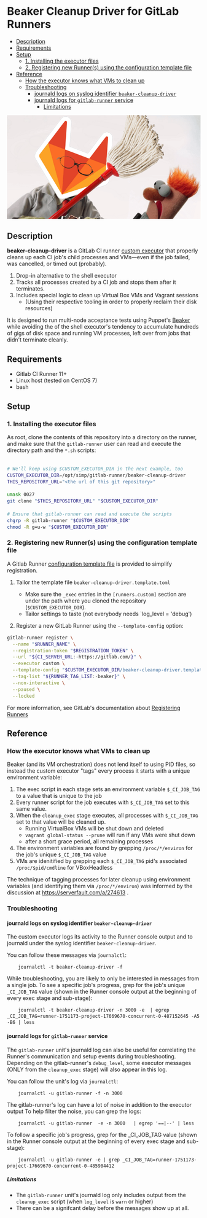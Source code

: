 # Beaker Cleanup Driver for GitLab Runners

<!-- vim-markdown-toc GFM -->

* [Description](#description)
* [Requirements](#requirements)
* [Setup](#setup)
  * [1. Installing the executor files](#1-installing-the-executor-files)
  * [2. Registering new Runner(s) using the configuration template file](#2-registering-new-runners-using-the-configuration-template-file)
* [Reference](#reference)
  * [How the executor knows what VMs to clean up](#how-the-executor-knows-what-vms-to-clean-up)
  * [Troubleshooting](#troubleshooting)
    * [journald logs on syslog identifier `beaker-cleanup-driver`](#journald-logs-on-syslog-identifier-beaker-cleanup-driver)
    * [journald logs for `gitlab-runner` service](#journald-logs-for-gitlab-runner-service)
      * [Limitations](#limitations)

<!-- vim-markdown-toc -->

![](assets/beaker-cleanup-driver.gif)

## Description

**beaker-cleanup-driver** is a GitLab CI runner [custom executor][custom
executor] that properly cleans up each CI job's child processes and VMs―even if
the job failed, was cancelled, or timed out (probably).

1. Drop-in alternative to the shell executor
2. Tracks all processes created by a CI job and stops them after it terminates.
3. Includes special logic to clean up Virtual Box VMs and Vagrant sessions
   * (Using their respective tooling in order to properly reclaim their disk resources)

It is designed to run multi-node acceptance tests using Puppet's
[Beaker][beaker] while avoiding the of the shell executor's tendency to
accumulate hundreds of gigs of disk space and running VM processes, left
over from jobs that didn't terminate cleanly.


## Requirements

* Gitlab CI Runner 11+
* Linux host (tested on CentOS 7)
* bash

## Setup

### 1. Installing the executor files

As root, clone the contents of this repository into a directory on the runner,
and make sure that the `gitlab-runner` user can read and execute the directory
path and the `*.sh` scripts:

```sh

# We'll keep using $CUSTOM_EXECUTOR_DIR in the next example, too
CUSTOM_EXECUTOR_DIR=/opt/simp/gitlab-runner/beaker-cleanup-driver
THIS_REPOSITORY_URL="<the url of this git repository>"

umask 0027
git clone "$THIS_REPOSITORY_URL" "$CUSTOM_EXECUTOR_DIR"

# Ensure that gitlab-runner can read and execute the scripts
chgrp -R gitlab-runner "$CUSTOM_EXECUTOR_DIR"
chmod -R g=u-w "$CUSTOM_EXECUTOR_DIR"
```

### 2. Registering new Runner(s) using the configuration template file

A Gitlab Runner [configuration template file][configuration template file] is provided to simplify registration.

1. Tailor the template file `beaker-cleanup-driver.template.toml`

   * Make sure the `_exec` entries in the `[runners.custom]` section are under the
     path where you cloned the repository (`$CUSTOM_EXECUTOR_DIR`).
   * Tailor settings to taste (not everybody needs `log_level = 'debug')

2. Register a new GitLab Runner using the `--template-config` option:

```sh
gitlab-runner register \
  --name "$RUNNER_NAME" \
  --registration-token "$REGISTRATION_TOKEN" \
  --url "${CI_SERVER_URL:-https://gitlab.com/}" \
  --executor custom \
  --template-config "$CUSTOM_EXECUTOR_DIR/beaker-cleanup-driver.template.toml" \
  --tag-list "${RUNNER_TAG_LIST:-beaker}" \
  --non-interactive \
  --paused \
  --locked
```
For more information, see GitLab's documentation about [Registering Runners][registering runners]

## Reference

### How the executor knows what VMs to clean up

Beaker (and its VM orchestration) does not lend itself to using PID files, so
instead the custom executor "tags" every process it starts with a unique
environment variable:

1. The exec script in each stage sets an environment variable `$_CI_JOB_TAG` to
   a value that is unique to the job
2. Every runner script for the job executes with `$_CI_JOB_TAG` set to this same
   value.
3. When the `cleanup_exec` stage executes, all processes with `$_CI_JOB_TAG` set
   to that value will be cleaned up.
   - Running VirtualBox VMs will be shut down and deleted
   - `vagrant global-status --prune` will run if any VMs were shut down
   - after a short grace period, all remaining processes
4. The environment variables are found by grepping `/proc/*/environ` for the
   job's unique `$_CI_JOB_TAG` value
5. VMs are idenitified by grepping each `$_CI_JOB_TAG` pid's associated
   `/proc/$pid/cmdline` for VBoxHeadless

The technique of tagging processes for later cleanup using environment
variables (and identifying them via `/proc/*/environ`) was informed by the
discussion at https://serverfault.com/a/274613 .


### Troubleshooting

#### journald logs on syslog identifier `beaker-cleanup-driver`

The custom executor logs its activity to the Runner console output and to
journald under the syslog identifier `beaker-cleanup-driver`.

You can follow these messages via `journalctl`:

        journalctl -t beaker-cleanup-driver -f

While troubleshooting, you are likely to only be interested in messages from a
single job.  To see a specific job's progress, grep for the job's unique
`_CI_JOB_TAG` value (shown in the Runner console output at the beginning of
every exec stage and sub-stage):

        journalctl -t beaker-cleanup-driver -n 3000 -e  | egrep _CI_JOB_TAG=runner-1751173-project-17669670-concurrent-0-487152645 -A5 -B6 | less

#### journald logs for `gitlab-runner` service

The `gitlab-runner` unit's journald log can also be useful for correlating the
Runner's communication and setup events during troubleshooting.  Depending on
the gitlab-runner's `debug_level`, some executor messages (ONLY from the
`cleanup_exec` stage) will also appear in this log.

You can follow the unit's log via `journalctl`:

        journalctl -u gitlab-runner -f -n 3000

The gitlab-runner's log can have a lot of noise in addition to the executor
output To help filter the noise, you can grep the logs:

        journalctl -u gitlab-runner  -e -n 3000   | egrep '==|--' | less

To follow a specific job's progress, grep for the _CI_JOB_TAG value (shown in
the Runner console output at the beginning of every exec stage and sub-stage):

        journalctl -u gitlab-runner -e | grep _CI_JOB_TAG=runner-1751173-project-17669670-concurrent-0-485904412


##### Limitations

* The `gitlab-runner` unit's journald log only includes output from the
  `cleanup_exec` script (when `log_level` is `warn` or higher)
* There can be a signifcant delay before the messages show up at all.

[registering runners]: https://docs.gitlab.com/runner/register/
[configuration template file]: https://docs.gitlab.com/runner/register/#runners-configuration-template-file
[custom executor]: https://docs.gitlab.com/runner/executors/custom.html
[beaker]: https://github.com/puppetlabs/beaker

